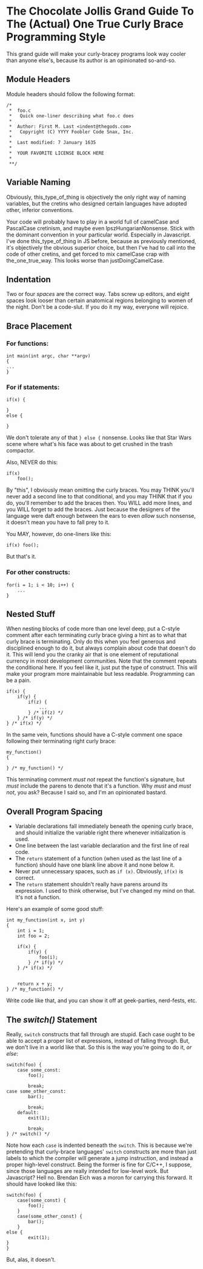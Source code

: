 # The Chocolate Jollis Grand Guide To The (Actual) One True Curly Brace Programming Style

This grand guide will make your curly-bracey programs look way cooler than anyone else's, because its author is an opinionated so-and-so.

## Module Headers

Module headers should follow the following format:

    /*
     *  foo.c
     *   Quick one-liner describing what foo.c does
     *
     *  Author: First M. Last <indent@thegods.com>
     *   Copyright (C) YYYY Foobler Code Snax, Inc.
     *
     *  Last modified: 7 January 1635
     *
     *  YOUR FAVORITE LICENSE BLOCK HERE
     *
     **/

## Variable Naming

Obviously, this_type_of_thing is objectively the only right way of naming variables, but the cretins who designed certain languages have adopted other, inferior conventions.

Your code will probably have to play in a world full of camelCase and PascalCase cretinism, and maybe even lpszHungarianNonsense. Stick with the dominant convention in your particular world. Especially in Javascript. I've done this_type_of_thing in JS before, because as previously mentioned, it's objectively the obvious superior choice, but then I've had to call into the code of other cretins, and get forced to mix camelCase crap with the_one_true_way. This looks worse than justDoingCamelCase.

## Indentation

Two or four *spaces* are the correct way. Tabs screw up editors, and eight spaces look looser than certain anatomical regions belonging to women of the night. Don't be a code-slut. If you do it my way, everyone will rejoice.

## Brace Placement

### For functions:

    int main(int argc, char **argv)
    {
	...
    }

### For if statements:

    if(x) {

    }
    else {

    }

We don't tolerate any of that `} else {` nonsense. Looks like that Star Wars scene where what's his face was about to get crushed in the trash compactor.

Also, NEVER do this:

    if(x)
        foo();


By "this", I obviously mean omitting the curly braces. You may THINK you'll never add a second line to that conditional, and you may THINK that if you do, you'll remember to add the braces then. You WILL add more lines, and you WILL forget to add the braces. Just because the designers of the language were daft enough between the ears to even *allow* such nonsense, it doesn't mean you have to fall prey to it.

You MAY, however, do one-liners like this:

    if(x) foo();

But that's it.

### For other constructs:

    for(i = 1; i < 10; i++) {
        ...
    }

## Nested Stuff

When nesting blocks of code more than one level deep, put a C-style comment after each terminating curly brace giving a hint as to what that curly brace is terminating. Only do this when you feel generous and disciplined enough to do it, but always complain about code that doesn't do it. This will lend you the cranky air that is one element of reputational currency in most development communities. Note that the comment repeats the conditional here. If you feel like it, just put the type of construct. This will make your program more maintainable but less readable. Programming can be a pain.

    if(x) {
        if(y) {
            if(z) {
                ...
            } /* if(z) */
        } /* if(y) */
    } /* if(x) */

In the same vein, functions should have a C-style comment one space following their terminating right curly brace:

    my_function()
    {

    } /* my_function() */

This terminating comment *must not* repeat the function's signature, but *must* include the parens to denote that it's a function. Why *must* and *must not*, you ask? Because I said so, and I'm an opinionated bastard. 
    
## Overall Program Spacing

* Variable declarations fall immediately beneath the opening curly brace, and should initialize the variable right there whenever initialization is used.
* One line between the last variable declaration and the first line of real code.
* The `return` statement of a function (when used as the last line of a function) should have one blank line above it and none below it.
* Never put unnecessary spaces, such as `if (x)`. Obviously, `if(x)` is correct.
* The `return` statement shouldn't really have parens around its expression. I used to think otherwise, but I've changed my mind on that. It's not a function.

Here's an example of some good stuff:


    int my_function(int x, int y)
    {
        int i = 1;
        int foo = 2;
        
        if(x) {
            if(y) {
                foo(i);
            } /* if(y) */
        } /* if(x) */    
        
        
        return x + y;
    } /* my_function() */


Write code like that, and you can show it off at geek-parties, nerd-fests, etc.


## The *switch()* Statement

Really, `switch` constructs that fall through are stupid. Each case ought to be able to accept a proper list of expressions, instead of falling through. But, we don't live in a world like that. So this is the way you're going to do it, *or else*:

    switch(foo) {
        case some_const:
            foo();

            break;
	case some_other_const:
            bar();

            break;	    
        default:
            exit(1);

            break;
    } /* switch() */	    

Note how each `case` is indented beneath the `switch`. This is because we're pretending that curly-brace languages' `switch` constructs are more than just labels to which the compiler will generate a jump instruction, and instead a proper high-level construct. Being the former is fine for C/C++, I suppose, since those languages are really intended for low-level work. But Javascript? Hell no. Brendan Eich was a moron for carrying this forward. It should have looked like this:

    switch(foo) {
        case(some_const) {
            foo();			
        }
        case(some_other_const) {
            bar();
        }	
	else {
            exit(1);
	}
    }

But, alas, it doesn't.